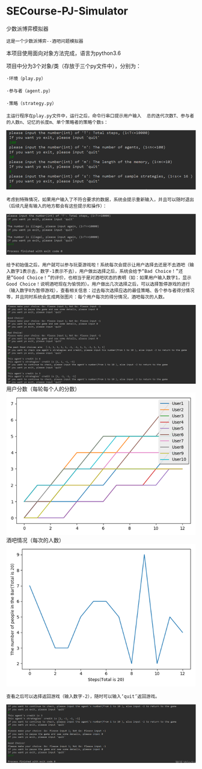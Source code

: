 # SECourse-PJ-Simulator
少数派博弈模拟器
    
	这是一个少数派博弈--酒吧问题模拟器

本项目使用面向对象方法完成，语言为python3.6

项目中分为3个对象/类（存放于三个py文件中），分别为：
	
	·环境（play.py）
	
	·参与者（agent.py）
	
	·策略（strategy.py）
	
    主运行程序在play.py文件中，运行之后，命令行串口提示用户输入  总的迭代次数T、参与者的人数n、记忆的长度m、单个策略者的策略个数s：
![image](https://github.com/weiyue0307/SECourse-PJ-Simulator/raw/master/Results_Picture/输入初始值.png)	
    
    考虑到特殊情况，如果用户输入了不符合要求的数据，系统会提示重新输入，并且可以随时退出（后续凡是有输入的地方都会有这些提示和操作）：
![image](https://github.com/weiyue0307/SECourse-PJ-Simulator/raw/master/Results_Picture/错误输入值&退出游戏.png)

    给予初始值之后，用户就可以参与玩耍游戏啦！系统每次会提示让用户选择去还是不去酒吧（输入数字1表示去，数字-1表示不去），用户做出选择之后，系统会给予“Bad Choice！”还是“Good Choice！”的评价，也相当于是对酒吧状态的表明（如：如果用户输入数字1，显示Good Choice！说明酒吧现在为愉悦的）。用户做出几次选择之后，可以选择暂停游戏的进行（输入数字0为暂停游戏），查看相关信息：过去每次选择应选的最佳策略、各个参与者得分情况等，并且同时系统会生成两张图片：每个用户每次的得分情况，酒吧每次的人数。
![image](https://github.com/weiyue0307/SECourse-PJ-Simulator/raw/master/Results_Picture/运行.png)
    用户分数（每轮每个人的分数）
![image](https://github.com/weiyue0307/SECourse-PJ-Simulator/raw/master/Results_Picture/用户分数.png)
    酒吧情况（每次的人数）
![image](https://github.com/weiyue0307/SECourse-PJ-Simulator/raw/master/Results_Picture/酒吧情况.png)

    查看之后可以选择返回游戏（输入数字-2），随时可以输入‘quit’返回游戏。
![image](https://github.com/weiyue0307/SECourse-PJ-Simulator/raw/master/Results_Picture/返回游戏&退出游戏.png)
